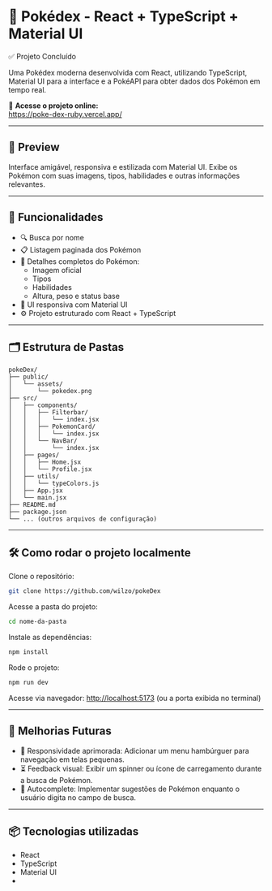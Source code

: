 # 🧿 Pokédex - React + TypeScript + Material UI

✅ Projeto Concluído

Uma Pokédex moderna desenvolvida com React, utilizando TypeScript, Material UI para a interface e a PokéAPI para obter dados dos Pokémon em tempo real.

🔗 **Acesse o projeto online:**  
https://poke-dex-ruby.vercel.app/

---

## 📸 Preview

Interface amigável, responsiva e estilizada com Material UI. Exibe os Pokémon com suas imagens, tipos, habilidades e outras informações relevantes.

---

## 🚀 Funcionalidades

- 🔍 Busca por nome
- 📋 Listagem paginada dos Pokémon
- 📄 Detalhes completos do Pokémon:
  - Imagem oficial
  - Tipos
  - Habilidades
  - Altura, peso e status base
- 🎨 UI responsiva com Material UI
- ⚙️ Projeto estruturado com React + TypeScript

---

## 🗂️ Estrutura de Pastas

```
pokeDex/
├── public/
│   └── assets/
│       └── pokedex.png
├── src/
│   ├── components/
│   │   ├── Filterbar/
│   │   │   └── index.jsx
│   │   ├── PokemonCard/
│   │   │   └── index.jsx
│   │   └── NavBar/
│   │       └── index.jsx
│   ├── pages/
│   │   ├── Home.jsx
│   │   └── Profile.jsx
│   ├── utils/
│   │   └── typeColors.js
│   ├── App.jsx
│   └── main.jsx
├── README.md
├── package.json
└── ... (outros arquivos de configuração)
```

---

## 🛠️ Como rodar o projeto localmente

Clone o repositório:

```bash
git clone https://github.com/wilzo/pokeDex
```

Acesse a pasta do projeto:

```bash
cd nome-da-pasta
```

Instale as dependências:

```bash
npm install
```

Rode o projeto:

```bash
npm run dev
```

Acesse via navegador: [http://localhost:5173](http://localhost:5173) (ou a porta exibida no terminal)

---

## 🔮 Melhorias Futuras

- 📱 Responsividade aprimorada: Adicionar um menu hambúrguer para navegação em telas pequenas.
- ⏳ Feedback visual: Exibir um spinner ou ícone de carregamento durante a busca de Pokémon.
- 🧠 Autocomplete: Implementar sugestões de Pokémon enquanto o usuário digita no campo de busca.

---

## 📦 Tecnologias utilizadas

- React
- TypeScript
- Material UI
-
